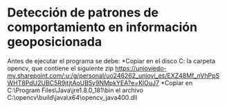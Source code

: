 # Detección de patrones de comportamiento en información geoposicionada

Antes de ejecutar el programa se debe:
*Copiar en el disco C: la carpeta opencv, que contiene el siguiente zip https://unioviedo-my.sharepoint.com/:u:/g/personal/uo246262_uniovi_es/EXZ48Mf_nVhPpSWHT8PdU2UBC5R9jtjtAoUB5y9NMpkYEA?e=KlOuJ7
*Copiar en C:\Program Files\Java\jre1.8.0_181\bin el archivo C:\opencv\build\java\x64\opencv_java400.dll


